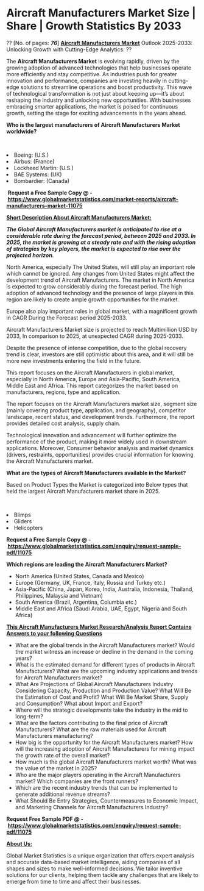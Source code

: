 <H1>Aircraft Manufacturers Market Size | Share | Growth Statistics By 2033</H1><p>?? [No. of pages:&nbsp;<strong><em>76</em></strong>]&nbsp;<strong><a href="https://www.globalmarketstatistics.com/market-reports/aircraft-manufacturers-market-11075">Aircraft Manufacturers&nbsp;Market</a></strong>&nbsp;Outlook 2025-2033: Unlocking Growth with Cutting-Edge Analytics: ??</p><p>The <strong>Aircraft Manufacturers Market</strong> is evolving rapidly, driven by the growing adoption of advanced technologies that help businesses operate more efficiently and stay competitive. As industries push for greater innovation and performance, companies are investing heavily in cutting-edge solutions to streamline operations and boost productivity. This wave of technological transformation is not just about keeping up&mdash;it&rsquo;s about reshaping the industry and unlocking new opportunities. With businesses embracing smarter applications, the market is poised for continuous growth, setting the stage for exciting advancements in the years ahead.</p><p><strong>Who is the largest manufacturers of Aircraft Manufacturers Market worldwide?</strong></p><p>&nbsp;<li>Boeing: (U.S.)<li> Airbus: (France)<li> Lockheed Martin: (U.S.)<li> BAE Systems: (UK)<li> Bombardier: (Canada)</p><p>&nbsp;<strong>Request a Free Sample Copy @ -&nbsp;<a href="https://www.globalmarketstatistics.com/market-reports/aircraft-manufacturers-market-11075">https://www.globalmarketstatistics.com/market-reports/aircraft-manufacturers-market-11075</a></strong></p><p><strong><u>Short Description About Aircraft Manufacturers Market:</u></strong></p><p><strong><em>The Global Aircraft Manufacturers market is anticipated to rise at a considerable rate during the forecast period, between 2025 and 2033. In 2025, the market is growing at a steady rate and with the rising adoption of strategies by key players, the market is expected to rise over the projected horizon.</em></strong></p><p>North America, especially The United States, will still play an important role which cannot be ignored. Any changes from United States might affect the development trend of Aircraft Manufacturers. The market in North America is expected to grow considerably during the forecast period. The high adoption of advanced technology and the presence of large players in this region are likely to create ample growth opportunities for the market.</p><p>Europe also play important roles in global market, with a magnificent growth in CAGR During the Forecast period 2025-2033.</p><p>Aircraft Manufacturers Market size is projected to reach Multimillion USD by 2033, In comparison to 2025, at unexpected CAGR during 2025-2033.</p><p>Despite the presence of intense competition, due to the global recovery trend is clear, investors are still optimistic about this area, and it will still be more new investments entering the field in the future.</p><p>This report focuses on the Aircraft Manufacturers in global market, especially in North America, Europe and Asia-Pacific, South America, Middle East and Africa. This report categorizes the market based on manufacturers, regions, type and application.</p><p>The report focuses on the Aircraft Manufacturers market size, segment size (mainly covering product type, application, and geography), competitor landscape, recent status, and development trends. Furthermore, the report provides detailed cost analysis, supply chain.</p><p>Technological innovation and advancement will further optimize the performance of the product, making it more widely used in downstream applications. Moreover, Consumer behavior analysis and market dynamics (drivers, restraints, opportunities) provides crucial information for knowing the Aircraft Manufacturers market.</p><p><strong>What are the types of Aircraft Manufacturers available in the Market?</strong></p><p>Based on Product Types the Market is categorized into Below types that held the largest Aircraft Manufacturers market share in 2025.</p><p>&nbsp;<li>Blimps<li> Gliders<li> Helicopters&nbsp;</p><p><strong>Request a Free Sample Copy @ -&nbsp;<a href="https://www.globalmarketstatistics.com/enquiry/request-sample-pdf/11075">https://www.globalmarketstatistics.com/enquiry/request-sample-pdf/11075</a></strong></p><p><strong>Which regions are leading the Aircraft Manufacturers Market?</strong></p><ul><li>North America (United States, Canada and Mexico)</li><li>Europe (Germany, UK, France, Italy, Russia and Turkey etc.)</li><li>Asia-Pacific (China, Japan, Korea, India, Australia, Indonesia, Thailand, Philippines, Malaysia and Vietnam)</li><li>South America (Brazil, Argentina, Columbia etc.)</li><li>Middle East and Africa (Saudi Arabia, UAE, Egypt, Nigeria and South Africa)</li></ul><p><strong><u>This Aircraft Manufacturers Market Research/Analysis Report Contains Answers to your following Questions</u></strong></p><ul><li>What are the global trends in the Aircraft Manufacturers market? Would the market witness an increase or decline in the demand in the coming years?</li><li>What is the estimated demand for different types of products in Aircraft Manufacturers? What are the upcoming industry applications and trends for Aircraft Manufacturers market?</li><li>What Are Projections of Global Aircraft Manufacturers Industry Considering Capacity, Production and Production Value? What Will Be the Estimation of Cost and Profit? What Will Be Market Share, Supply and Consumption? What about Import and Export?</li><li>Where will the strategic developments take the industry in the mid to long-term?</li><li>What are the factors contributing to the final price of Aircraft Manufacturers? What are the raw materials used for Aircraft Manufacturers manufacturing?</li><li>How big is the opportunity for the Aircraft Manufacturers market? How will the increasing adoption of Aircraft Manufacturers for mining impact the growth rate of the overall market?</li><li>How much is the global Aircraft Manufacturers market worth? What was the value of the market In 2025?</li><li>Who are the major players operating in the Aircraft Manufacturers market? Which companies are the front runners?</li><li>Which are the recent industry trends that can be implemented to generate additional revenue streams?</li><li>What Should Be Entry Strategies, Countermeasures to Economic Impact, and Marketing Channels for Aircraft Manufacturers Industry?</li></ul><p><strong>Request Free Sample PDF @ -&nbsp;<a href="https://www.globalmarketstatistics.com/enquiry/request-sample-pdf/11075">https://www.globalmarketstatistics.com/enquiry/request-sample-pdf/11075</a></strong></p><p><strong><u>About Us:</u></strong></p><p>Global Market Statistics&nbsp;is a unique organization that offers expert analysis and accurate data-based market intelligence, aiding companies of all shapes and sizes to make well-informed decisions. We tailor inventive solutions for our clients, helping them tackle any challenges that are likely to emerge from time to time and affect their businesses.</p>
